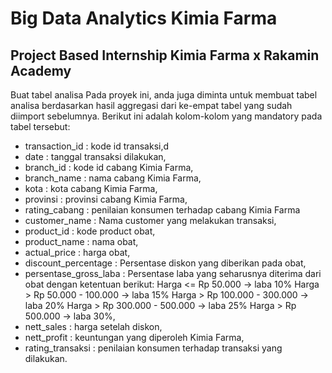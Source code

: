 # Big Data Analytics Kimia Farma 
## Project Based Internship Kimia Farma x Rakamin Academy

Buat tabel analisa
Pada proyek ini, anda juga diminta untuk membuat tabel analisa
berdasarkan hasil aggregasi dari ke-empat tabel yang sudah
diimport sebelumnya. Berikut ini adalah kolom-kolom yang
mandatory pada tabel tersebut:
- transaction_id : kode id transaksi,d
- date : tanggal transaksi dilakukan,
- branch_id : kode id cabang Kimia Farma,
- branch_name : nama cabang Kimia Farma,
- kota : kota cabang Kimia Farma,
- provinsi : provinsi cabang Kimia Farma,
- rating_cabang : penilaian konsumen terhadap cabang Kimia Farma
- customer_name : Nama customer yang melakukan transaksi,
- product_id : kode product obat,
- product_name : nama obat,
- actual_price : harga obat,
- discount_percentage : Persentase diskon yang diberikan pada obat,
- persentase_gross_laba : Persentase laba yang seharusnya
  diterima dari obat dengan ketentuan berikut:
  Harga <= Rp 50.000 -> laba 10%
  Harga > Rp 50.000 - 100.000 -> laba 15%
  Harga > Rp 100.000 - 300.000 -> laba 20%
  Harga > Rp 300.000 - 500.000 -> laba 25%
  Harga > Rp 500.000 -> laba 30%,
- nett_sales : harga setelah diskon,
- nett_profit : keuntungan yang diperoleh Kimia Farma,
- rating_transaksi : penilaian konsumen terhadap transaksi yang dilakukan.
